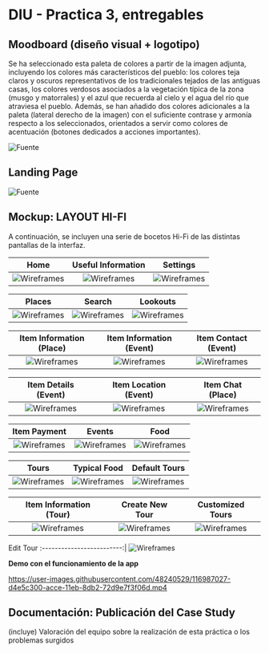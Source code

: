 # DIU - Practica 3, entregables

## Moodboard (diseño visual + logotipo)   

 Se ha seleccionado esta paleta de colores a partir de la imagen adjunta, incluyendo los colores más característicos del pueblo: los colores teja claros y oscuros representativos de los tradicionales tejados de las antiguas casas, los colores verdosos asociados a la vegetación típica de la zona (musgo y matorrales) y el azul que recuerda al cielo y el agua del río que atraviesa el pueblo. Además, se han añadido dos colores adicionales a la paleta (lateral derecho de la imagen) con el suficiente contrase y armonía respecto a los seleccionados, orientados a servir como colores de acentuación (botones dedicados a acciones importantes).

 ![Fuente](img/moodboard.jpg)

 
## Landing Page

 ![Fuente](img/landing_page.jpg)

## Mockup: LAYOUT HI-FI

A continuación, se incluyen una serie de bocetos Hi-Fi de las distintas pantallas de la interfaz. 

Home             | Useful Information             | Settings
:-------------------------:|:-------------------------:|:-------------------------:
![Wireframes](img/boceto1_hifi.png)  |  ![Wireframes](img/boceto2_hifi.png) | ![Wireframes](img/boceto3_hifi.png) 

Places             | Search             | Lookouts
:-------------------------:|:-------------------------:|:-------------------------:
![Wireframes](img/boceto4_hifi.png)  |  ![Wireframes](img/boceto5_hifi.png) | ![Wireframes](img/boceto6_hifi.png) 

Item Information (Place)             | Item Information (Event)           | Item Contact (Event)
:-------------------------:|:-------------------------:|:-------------------------:
![Wireframes](img/boceto7_hifi.png)  |  ![Wireframes](img/boceto8_hifi.png) | ![Wireframes](img/boceto9_hifi.png) 

Item Details (Event)             | Item Location (Event)            | Item Chat (Place)
:-------------------------:|:-------------------------:|:-------------------------:
![Wireframes](img/boceto10_hifi.png)  |  ![Wireframes](img/boceto11_hifi.png) | ![Wireframes](img/boceto12_hifi.png) 

Item Payment              | Events             | Food
:-------------------------:|:-------------------------:|:-------------------------:
![Wireframes](img/boceto13_hifi.png)  |  ![Wireframes](img/boceto14_hifi.png) | ![Wireframes](img/boceto15_hifi.png) 

Tours             | Typical Food         | Default Tours
:-------------------------:|:-------------------------:|:-------------------------:
![Wireframes](img/boceto16_hifi.png)  |  ![Wireframes](img/boceto17_hifi.png) | ![Wireframes](img/boceto18_hifi.png) 

Item Information (Tour)             | Create New Tour             | Customized Tours
:-------------------------:|:-------------------------:|:-------------------------:
![Wireframes](img/boceto19_hifi.png)  |  ![Wireframes](img/boceto20_hifi.png) | ![Wireframes](img/boceto21_hifi.png) 

Edit Tour
:-------------------------:|
![Wireframes](img/boceto22_hifi.png) 

**Demo con el funcionamiento de la app**
 
 
https://user-images.githubusercontent.com/48240529/116987027-d4e5c300-acce-11eb-8db2-72d9e7f3f06d.mp4



## Documentación: Publicación del Case Study


(incluye) Valoración del equipo sobre la realización de esta práctica o los problemas surgidos
 

